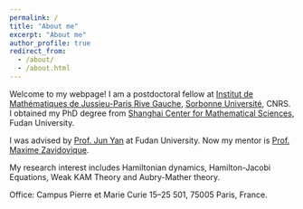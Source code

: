 ```yaml
---
permalink: /
title: "About me"
excerpt: "About me"
author_profile: true
redirect_from: 
  - /about/
  - /about.html
---
```


Welcome to my webpage! I am a postdoctoral fellow at [Institut de Mathématiques de Jussieu-Paris Rive Gauche](https://www.imj-prg.fr/), [Sorbonne Université](https://www.sorbonne-universite.fr/), CNRS. I obtained my PhD degree from [Shanghai Center for Mathematical Sciences](https://scms.fudan.edu.cn/), Fudan University.

I was advised by [Prof. Jun Yan](https://www.researchgate.net/profile/Jun-Yan-79) at Fudan University. Now my mentor is [Prof. Maxime Zavidovique](https://webusers.imj-prg.fr/~maxime.zavidovique/).

My research interest includes Hamiltonian dynamics, Hamilton-Jacobi Equations, Weak KAM Theory and Aubry-Mather theory.

Office: Campus Pierre et Marie Curie 15–25 501, 75005 Paris, France.
